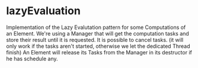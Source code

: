 # lazyEvaluation
Implementation of the Lazy Evalutation pattern for some Computations of an Element.
We're using a Manager that will get the computation tasks and store their result until it is requested.
It is possible to cancel tasks. (it will only work if the tasks aren't started, otherwise we let the dedicated Thread finish)
An Element will release its Tasks from the Manager in its destructor if he has schedule any.
